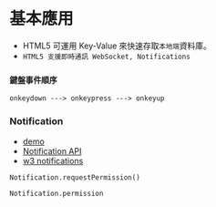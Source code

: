 # 基本應用

* HTML5 可運用 Key-Value 來快速存取`本地端`資料庫。
* `HTML5 支援即時通訊 WebSocket, Notifications`

### `鍵盤事件順序`

`onkeydown ---> onkeypress ---> onkeyup`


### Notification

* [demo](https://davidwalsh.name/demo/notifications-api.php)
* [Notification API](https://developer.mozilla.org/en-US/docs/Web/API/notification)
* [w3 notifications](https://www.w3.org/TR/notifications/)

```
Notification.requestPermission()
```

```
Notification.permission
```

